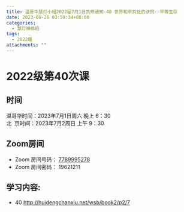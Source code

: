 ```yaml
---
title: 温哥华慧灯小组2022届7月1日共修通知-40 世界和平共处的诀窍--平等生存
date: 2023-06-26 03:59:34+08:00
categories:
  - 慧灯禅修班
tags:
  - 2022届
attachments: ""
---
```

# 2022级第40次课

## 时间

温哥华时间：2023年7月1日周六 晚上 6：30\
北  京时间：2023年7月2周日 上午 9：30

## Zoom房间

* Zoom 房间号码： [7789995278](https://us02web.zoom.us/j/7789995278?pwd=VjZmbWJFY2k2K0E5RVB2cTNIQmhqUT09)
* Zoom 房间密码： 19621211

## 学习内容:

* 40 <http://huidengchanxiu.net/wsb/book2/p2/7>